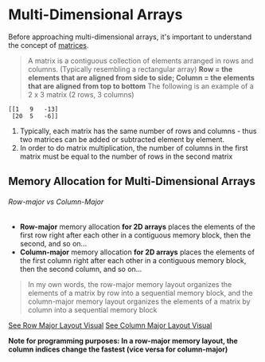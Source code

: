 # Multi-Dimensional Arrays

Before approaching multi-dimensional arrays, it's important to understand the concept of [matrices](https://en.wikipedia.org/wiki/Matrix_(mathematics)).
> A matrix is a contiguous collection of elements arranged in rows and columns. (Typically resembling a rectangular array) __Row = the elements that are aligned from side to side; Column = the elements that are aligned from top to bottom__
The following is an example of a 2 x 3 matrix (2 rows, 3 columns)
```
[[1   9   -13]
 [20  5   -6]]
 ```
 1. Typically, each matrix has the same number of rows and columns - thus two matrices can be added or subtracted element by element.
 2. In order to do matrix multiplication, the number of columns in the first matrix must be equal to the number of rows in the second matrix

## Memory Allocation for Multi-Dimensional Arrays 
###### Row-major vs Column-Major
- **Row-major** memory allocation **for 2D arrays** places the elements of the first row right after each other in a contiguous memory block, then the second, and so on...
- **Column-major** memory allocation **for 2D arrays** places the elements of the first column right after each other in a contiguous memory block, then the second column, and so on...

> In my own words, the row-major memory layout organizes the elements of a matrix by row into a sequential memory block, and the column-major memory layout organizes the elements of a matrix by column into a sequential memory block

[See Row Major Layout Visual](https://eli.thegreenplace.net/images/2015/row-major-2D.png)
[See Column Major Layout Visual](https://eli.thegreenplace.net/images/2015/column-major-2D.png)

__Note for programming purposes: In a row-major memory layout, the column indices change the fastest (vice versa for column-major)__

